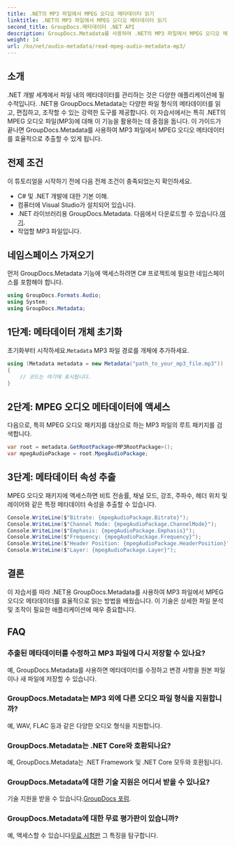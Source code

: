 ```yaml
---
title: .NET의 MP3 파일에서 MPEG 오디오 메타데이터 읽기
linktitle: .NET의 MP3 파일에서 MPEG 오디오 메타데이터 읽기
second_title: GroupDocs.메타데이터 .NET API
description: GroupDocs.Metadata를 사용하여 .NET의 MP3 파일에서 MPEG 오디오 메타데이터를 추출하는 방법을 알아보세요. 파일 분석 기능을 강화하세요.
weight: 14
url: /ko/net/audio-metadata/read-mpeg-audio-metadata-mp3/
---
```

## 소개
.NET 개발 세계에서 파일 내의 메타데이터를 관리하는 것은 다양한 애플리케이션에 필수적입니다. .NET용 GroupDocs.Metadata는 다양한 파일 형식의 메타데이터를 읽고, 편집하고, 조작할 수 있는 강력한 도구를 제공합니다. 이 자습서에서는 특히 .NET의 MPEG 오디오 파일(MP3)에 대해 이 기능을 활용하는 데 중점을 둡니다. 이 가이드가 끝나면 GroupDocs.Metadata를 사용하여 MP3 파일에서 MPEG 오디오 메타데이터를 효율적으로 추출할 수 있게 됩니다.
## 전제 조건
이 튜토리얼을 시작하기 전에 다음 전제 조건이 충족되었는지 확인하세요.
- C# 및 .NET 개발에 대한 기본 이해.
- 컴퓨터에 Visual Studio가 설치되어 있습니다.
-  .NET 라이브러리용 GroupDocs.Metadata. 다음에서 다운로드할 수 있습니다.[여기](https://releases.groupdocs.com/metadata/net/).
- 작업할 MP3 파일입니다.
## 네임스페이스 가져오기
먼저 GroupDocs.Metadata 기능에 액세스하려면 C# 프로젝트에 필요한 네임스페이스를 포함해야 합니다.
```csharp
using GroupDocs.Formats.Audio;
using System;
using GroupDocs.Metadata;
```
## 1단계: 메타데이터 개체 초기화
 초기화부터 시작하세요.`Metadata` MP3 파일 경로를 개체에 추가하세요.
```csharp
using (Metadata metadata = new Metadata("path_to_your_mp3_file.mp3"))
{
    // 코드는 여기에 표시됩니다.
}
```
## 2단계: MPEG 오디오 메타데이터에 액세스
다음으로, 특히 MPEG 오디오 패키지를 대상으로 하는 MP3 파일의 루트 패키지를 검색합니다.
```csharp
var root = metadata.GetRootPackage<MP3RootPackage>();
var mpegAudioPackage = root.MpegAudioPackage;
```
## 3단계: 메타데이터 속성 추출
MPEG 오디오 패키지에 액세스하면 비트 전송률, 채널 모드, 강조, 주파수, 헤더 위치 및 레이어와 같은 특정 메타데이터 속성을 추출할 수 있습니다.
```csharp
Console.WriteLine($"Bitrate: {mpegAudioPackage.Bitrate}");
Console.WriteLine($"Channel Mode: {mpegAudioPackage.ChannelMode}");
Console.WriteLine($"Emphasis: {mpegAudioPackage.Emphasis}");
Console.WriteLine($"Frequency: {mpegAudioPackage.Frequency}");
Console.WriteLine($"Header Position: {mpegAudioPackage.HeaderPosition}");
Console.WriteLine($"Layer: {mpegAudioPackage.Layer}");
```
## 결론
이 자습서를 따라 .NET용 GroupDocs.Metadata를 사용하여 MP3 파일에서 MPEG 오디오 메타데이터를 효율적으로 읽는 방법을 배웠습니다. 이 기술은 상세한 파일 분석 및 조작이 필요한 애플리케이션에 매우 중요합니다.

## FAQ
### 추출된 메타데이터를 수정하고 MP3 파일에 다시 저장할 수 있나요?
예, GroupDocs.Metadata를 사용하면 메타데이터를 수정하고 변경 사항을 원본 파일이나 새 파일에 저장할 수 있습니다.
### GroupDocs.Metadata는 MP3 외에 다른 오디오 파일 형식을 지원합니까?
예, WAV, FLAC 등과 같은 다양한 오디오 형식을 지원합니다.
### GroupDocs.Metadata는 .NET Core와 호환되나요?
예, GroupDocs.Metadata는 .NET Framework 및 .NET Core 모두와 호환됩니다.
### GroupDocs.Metadata에 대한 기술 지원은 어디서 받을 수 있나요?
 기술 지원을 받을 수 있습니다.[GroupDocs 포럼](https://forum.groupdocs.com/c/metadata/14).
### GroupDocs.Metadata에 대한 무료 평가판이 있습니까?
 예, 액세스할 수 있습니다[무료 시험판](https://releases.groupdocs.com/) 그 특징을 탐구합니다.